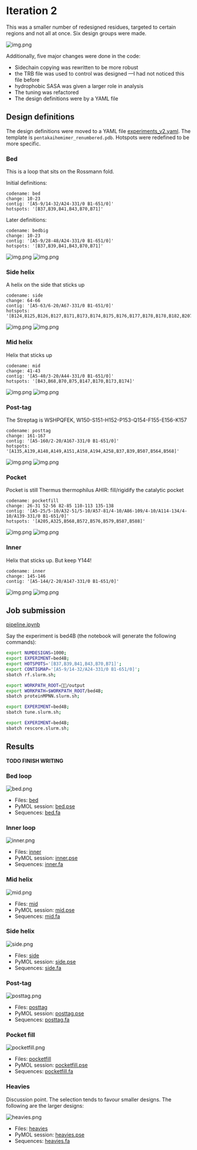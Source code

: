 # Iteration 2

This was a smaller number of redesigned residues, targeted to certain regions and not all at once.
Six design groups were made.

![img.png](images/design2V4.png)

Additionally, five major changes were done in the code:

* Sidechain copying was rewritten to be more robust
* the TRB file was used to control was designed —I had not noticed this file before
* hydrophobic SASA was given a larger role in analysis
* The tuning was refactored
* The design definitions were by a YAML file

## Design definitions

The design definitions were moved to a YAML file [experiments_v2.yaml](experiments_v2.yaml).
The template is `pentakaihemimer_renumbered.pdb`.
Hotspots were redefined to be more specific.

### Bed

This is a loop that sits on the Rossmann fold.

Initial definitions:

    codename: bed
    change: 10-23
    contig: '[A5-9/14-32/A24-331/0 B1-651/0]'
    hotspots: '[B37,B39,B41,B43,B70,B71]'

Later definitions:

    codename: bedbig
    change: 10-23
    contig: '[A5-9/28-48/A24-331/0 B1-651/0]'
    hotspots: '[B37,B39,B41,B43,B70,B71]'

![img.png](images/bed_topdown.png)
![img.png](images/bed_example.png)

### Side helix

A helix on the side that sticks up

    codename: side
    change: 64-66
    contig: '[A5-63/6-20/A67-331/0 B1-651/0]'
    hotspots: '[B124,B125,B126,B127,B171,B173,B174,B175,B176,B177,B178,B178,B182,B207,B209]'

![img.png](images/side_topdown.png)
![img.png](images/side_example.png)

### Mid helix

Helix that sticks up

    codename: mid
    change: 41-43
    contig: '[A5-40/3-20/A44-331/0 B1-651/0]'
    hotspots: '[B43,B68,B70,B75,B147,B170,B173,B174]'

![img.png](images/mid_topdown.png)
![img.png](images/mid_example.png)

### Post-tag

The Streptag is WSHPQFEK, W150-S151-H152-P153-Q154-F155-E156-K157

    codename: posttag
    change: 161-167
    contig: '[A5-160/2-20/A167-331/0 B1-651/0]'
    hotspots: '[A135,A139,A148,A149,A151,A158,A194,A258,B37,B39,B507,B564,B568]'

![img.png](images/posttag_topdown.png)
![img.png](images/posttag_example.png)

### Pocket

Pocket is still Thermus thermophilus AHIR: fill/rigidify the catalytic pocket

    codename: pocketfill
    change: 26-31 52-56 82-85 110-113 135-138  
    contig: '[A5-25/5-10/A32-51/5-10/A57-81/4-10/A86-109/4-10/A114-134/4-10/A139-331/0 B1-651/0]'
    hotspots: '[A205,A325,B568,B572,B576,B579,B587,B588]'

![img.png](images/pocket_topdown.png)
![img.png](images/pocket_example.png)

### Inner

Helix that sticks up. But keep Y144!

    codename: inner
    change: 145-146
    contig: '[A5-144/2-20/A147-331/0 B1-651/0]'

![img.png](images/inner_topdown.png)
![img.png](images/inner_example.png)

## Job submission
[pipeline.ipynb](code/iteration_2_slurm/pipeline.ipynb)

Say the experiment is bed4B (the notebook will generate the following commands):
```bash
export NUMDESIGNS=1000;
export EXPERIMENT=bed4B;
export HOTSPOTS='[B37,B39,B41,B43,B70,B71]';
export CONTIGMAP='[A5-9/14-32/A24-331/0 B1-651/0]';
sbatch rf.slurm.sh;

export WORKPATH_ROOT=👾👾/output
export WORKPATH=$WORKPATH_ROOT/bed4B;
sbatch proteinMPNN.slurm.sh;

export EXPERIMENT=bed4B;
sbatch tune.slurm.sh;

export EXPERIMENT=bed4B;
sbatch rescore.slurm.sh;
```

## Results

**TODO FINISH WRITING**

### Bed loop
![bed.png](designs_v2/bed/bed.png)

* Files: [bed](designs_v2/bed)
* PyMOL session: [bed.pse](designs_v2/bed/bed.pse)
* Sequences: [bed.fa](designs_v2/bed/bed.fa) 

### Inner loop
![inner.png](designs_v2/inner/inner.png)

* Files: [inner](designs_v2/inner)
* PyMOL session: [inner.pse](designs_v2/inner/inner.pse)
* Sequences: [inner.fa](designs_v2/inner/inner.fa)

### Mid helix
![mid.png](designs_v2/mid/mid.png)

* Files: [mid](designs_v2/mid)
* PyMOL session: [mid.pse](designs_v2/mid/mid.pse)
* Sequences: [mid.fa](designs_v2/mid/mid.fa)

### Side helix
![side.png](designs_v2/side/side.png)

* Files: [side](designs_v2/side)
* PyMOL session: [side.pse](designs_v2/side/side.pse)
* Sequences: [side.fa](designs_v2/side/side.fa)

### Post-tag
![posttag.png](designs_v2/posttag/posttag.png)

* Files: [posttag](designs_v2/posttag)
* PyMOL session: [posttag.pse](designs_v2/posttag/posttag.pse)
* Sequences: [posttag.fa](designs_v2/posttag/posttag.fa)

### Pocket fill
![pocketfill.png](designs_v2/pocket/pocket.png)

* Files: [pocketfill](designs_v2/pocket)
* PyMOL session: [pocketfill.pse](designs_v2/pocket/pocket.pse)
* Sequences: [pocketfill.fa](designs_v2/pocket/pocket.fa)

### Heavies
Discussion point. The selection tends to favour smaller designs.
The following are the larger designs:

![heavies.png](images/heavies/heavies.png)

* Files: [heavies](designs_v2/heavies)
* PyMOL session: [heavies.pse](designs_v2/heavies/heavies.pse)
* Sequences: [heavies.fa](designs_v2/heavies/heavies.fa)



